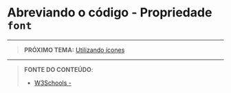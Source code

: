 # Abreviando o código - Propriedade `font`





***

> **PRÓXIMO TEMA:** [Utilizando ícones](/conteudo/10-icons)

***


> **FONTE DO CONTEÚDO**:
>
> - [W3Schools - ]()
